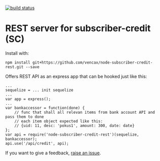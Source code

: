 [![build status](https://api.travis-ci.org/vencax/node-dhcp-rest-conf.svg)](https://travis-ci.org/vencax/node-subscriber-credit-rest)

# REST server for subscriber-credit (SC)

Install with:

	npm install git+https://github.com/vencax/node-subscriber-credit-rest.git --save

Offers REST API as an express app that can be hooked just like this:

	...
	sequelize = ... init sequelize
	...
	var app = express();
	...
	var bankaccessor = function(done) {
		// func that shall all relevan items from bank account API and pass them to done
		// each item object expected like this:
		// {uid: 11, desc: 'pokus1', amount: 300, date: date}
	};
	var api = require('node-subscriber-credit-rest')(sequelize, bankaccessor);
	api.use('/api/credit', api);

If you want to give a feedback, [raise an issue](https://github.com/vencax/node-subscriber-credit-rest/issues).
